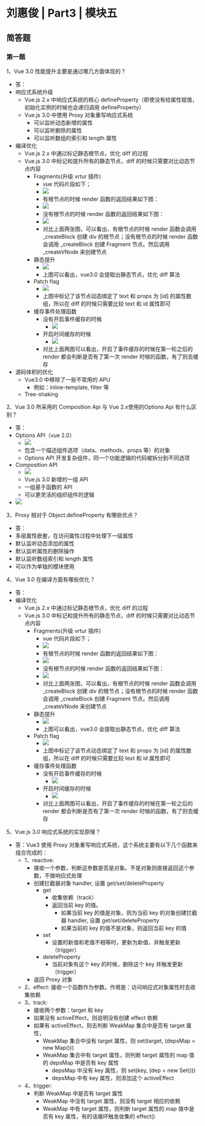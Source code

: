 # 刘惠俊 | Part3 | 模块五
## 简答题

### 第一题
1、Vue 3.0 性能提升主要是通过哪几方面体现的？
+ 答：
+ 响应式系统升级
  + Vue.js 2.x 中响应式系统的核心 defineProperty（即使没有给属性赋值，初始化实例的时候也会递归调用 defineProperty）
  + Vue.js 3.0 中使用 Proxy 对象重写响应式系统
    + 可以监听动态新增的属性
    + 可以监听删除的属性
    + 可以监听数组的索引和 length 属性
+ 编译优化
  + Vue.js 2.x 中通过标记静态根节点，优化 diff 的过程
  + Vue.js 3.0 中标记和提升所有的静态节点，diff 的时候只需要对比动态节点内容
    + Fragments(升级 vrtur 插件)
      + vue 代码片段如下；
      + ![](./images/编译优化模板.png)
      + 有根节点的时候 render 函数的返回结果如下图：
      + ![](./images/有根节点的时候render结果.png)
      + 没有根节点的时候 render 函数的返回结果如下图：
      + ![](./images/没有根节点的render结果.png)
      + 对比上面两张图，可以看出，有根节点的时候 render 函数会调用 _createBlock 创建 div 的根节点；没有根节点的时候 render 函数会调用 _createBlock 创建 Fragment 节点。然后调用 _createVNode 来创建节点
    + 静态提升
      + ![](./images/hoist(静态节点).png)
      + 上图可以看出，vue3.0 会提取出静态节点，优化 diff 算法
    + Patch flag
      + ![](./images/patchFlag.png)
      + 上图中标记了该节点动态绑定了 text 和 props 为 [id] 的属性数组，所以在 diff 的时候只需要比较 text 和 id 属性即可
    + 缓存事件处理函数
      + 没有开启事件缓存的时候
        + ![](./images/没有开启缓存.png)
      + 开启时间缓存的时候
        + ![](./images/开启缓存.png)
      + 对比上面两图可以看出，开启了事件缓存的时候在第一轮之后的 render 都会判断是否有了第一次 render 时候的函数，有了则去缓存 
+ 源码体积的优化
  + Vue3.0 中移除了一些不常用的 APU
    + 例如：inline-template, filter 等
  + Tree-shaking


2、Vue 3.0 所采用的 Composition Api 与 Vue 2.x使用的Options Api 有什么区别？
+ 答：
+ Options API（vue 2.0）
  + ![](./images/OptionsAPI.png)
  + 包含一个描述组件选项（data、methods、props 等）的对象
  + Options API 开发复杂组件，同一个功能逻辑的代码被拆分到不同选项
+ Composition API
  + ![](./images/CompositionAPI.png)
  + Vue.js 3.0 新增的一组 API
  + 一组基于函数的 API
  + 可以更灵活的组织组件的逻辑
+ ![](./images/optionsVScomposition.png)


3、Proxy 相对于 Object.defineProperty 有哪些优点？
+ 答：
+ 多层属性嵌套，在访问属性过程中处理下一级属性
+ 默认监听动态添加的属性
+ 默认监听属性的删除操作
+ 默认监听数组索引和 length 属性
+ 可以作为单独的模块使用


4、Vue 3.0 在编译方面有哪些优化？
+ 答：
+ 编译优化
  + Vue.js 2.x 中通过标记静态根节点，优化 diff 的过程
  + Vue.js 3.0 中标记和提升所有的静态节点，diff 的时候只需要对比动态节点内容
    + Fragments(升级 vrtur 插件)
      + vue 代码片段如下；
      + ![](./images/编译优化模板.png)
      + 有根节点的时候 render 函数的返回结果如下图：
      + ![](./images/有根节点的时候render结果.png)
      + 没有根节点的时候 render 函数的返回结果如下图：
      + ![](./images/没有根节点的render结果.png)
      + 对比上面两张图，可以看出，有根节点的时候 render 函数会调用 _createBlock 创建 div 的根节点；没有根节点的时候 render 函数会调用 _createBlock 创建 Fragment 节点。然后调用 _createVNode 来创建节点
    + 静态提升
      + ![](./images/hoist(静态节点).png)
      + 上图可以看出，vue3.0 会提取出静态节点，优化 diff 算法
    + Patch flag
      + ![](./images/patchFlag.png)
      + 上图中标记了该节点动态绑定了 text 和 props 为 [id] 的属性数组，所以在 diff 的时候只需要比较 text 和 id 属性即可
    + 缓存事件处理函数
      + 没有开启事件缓存的时候
        + ![](./images/没有开启缓存.png)
      + 开启时间缓存的时候
        + ![](./images/开启缓存.png)
      + 对比上面两图可以看出，开启了事件缓存的时候在第一轮之后的 render 都会判断是否有了第一次 render 时候的函数，有了则去缓存 


5、Vue.js 3.0 响应式系统的实现原理？
+ 答：Vue3 使用 Proxy 对象重写响应式系统，这个系统主要有以下几个函数来组合完成的：
  + 1、reactive:
    + 接收一个参数，判断这参数是否是对象。不是对象则直接返回这个参数，不做响应式处理
    + 创建拦截器对象 handler, 设置 get/set/deleteProperty
      + get
        + 收集依赖（track）
        + 返回当前 key 的值。
          + 如果当前 key 的值是对象，则为当前 key 的对象创建拦截器 handler, 设置 get/set/deleteProperty
          + 如果当前的 key 的值不是对象，则返回当前 key 的值
      + set
        + 设置的新值和老值不相等时，更新为新值，并触发更新（trigger）
      + deleteProperty
        + 当前对象有这个 key 的时候，删除这个 key 并触发更新（trigger）
    + 返回 Proxy 对象
  + 2、effect: 接收一个函数作为参数。作用是：访问响应式对象属性时去收集依赖
  + 3、track: 
    + 接收两个参数：target 和 key
    + 如果没有 activeEffect，则说明没有创建 effect 依赖
    + 如果有 activeEffect，则去判断 WeakMap 集合中是否有 target 属性，
      + WeakMap 集合中没有 target 属性，则 set(target, (depsMap = new Map()))
      + WeakMap 集合中有 target 属性，则判断 target 属性的 map 值的 depsMap 中是否有 key 属性
        + depsMap 中没有 key 属性，则 set(key, (dep = new Set()))
        + depsMap 中有 key 属性，则添加这个 activeEffect
  + 4、trigger: 
    + 判断 WeakMap 中是否有 target 属性
      + WeakMap 中没有 target 属性，则没有 target 相应的依赖
      + WeakMap 中有 target 属性，则判断 target 属性的 map 值中是否有 key 属性，有的话循环触发收集的 effect() 
